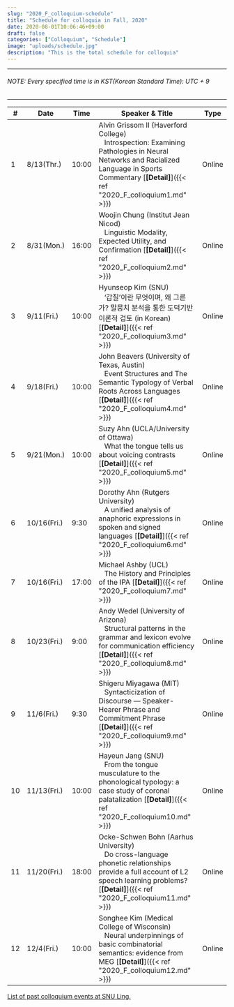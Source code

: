```yaml
---
slug: "2020_F_colloquium-schedule"
title: "Schedule for colloquia in Fall, 2020"
date: 2020-08-01T10:06:46+09:00
draft: false
categories: ["Colloquium", "Schedule"]
image: "uploads/schedule.jpg"
description: "This is the total schedule for colloquia"
---
```


---

###### NOTE: Every specified time is in KST(Korean Standard Time): UTC + 9

---

| #   | Date        | Time  | Speaker & Title                                                                                                                                                                                                    | Type   |
| --- | ----------- | ----- | ------------------------------------------------------------------------------------------------------------------------------------------------------------------------------------------------------------------ | ------ |
| 1   | 8/13(Thr.)  | 10:00 | Alvin Grissom II (Haverford College) <br/> &nbsp;&nbsp; Introspection: Examining Pathologies in Neural Networks and Racialized Language in Sports Commentary [**\[Detail\]**]({{< ref "2020_F_colloquium1.md" >}}) | Online |
| 2   | 8/31(Mon.)  | 16:00 | Woojin Chung (Institut Jean Nicod) <br/> &nbsp;&nbsp; Linguistic Modality, Expected Utility, and Confirmation [**\[Detail\]**]({{< ref "2020_F_colloquium2.md" >}})                                                | Online |
| 3   | 9/11(Fri.)  | 10:00 | Hyunseop Kim (SNU) <br/> &nbsp;&nbsp; ‘갑질’이란 무엇이며, 왜 그른가? 말뭉치 분석을 통한 도덕기반이론적 검토 (in Korean) [**\[Detail\]**]({{< ref "2020_F_colloquium3.md" >}})                                     | Online |
| 4   | 9/18(Fri.)  | 10:00 | John Beavers (University of Texas, Austin) <br/> &nbsp;&nbsp; Event Structures and The Semantic Typology of Verbal Roots Across Languages [**\[Detail\]**]({{< ref "2020_F_colloquium4.md" >}})                    | Online |
| 5   | 9/21(Mon.)  | 10:00 | Suzy Ahn (UCLA/University of Ottawa) <br/> &nbsp;&nbsp; What the tongue tells us about voicing contrasts [**\[Detail\]**]({{< ref "2020_F_colloquium5.md" >}})                                                     | Online |
| 6   | 10/16(Fri.) | 9:30  | Dorothy Ahn (Rutgers University) <br/> &nbsp;&nbsp; A unified analysis of anaphoric expressions in spoken and signed languages [**\[Detail\]**]({{< ref "2020_F_colloquium6.md" >}})                               | Online |
| 7   | 10/16(Fri.) | 17:00 | Michael Ashby (UCL) <br/> &nbsp;&nbsp; The History and Principles of the IPA [**\[Detail\]**]({{< ref "2020_F_colloquium7.md" >}})                                                                                 | Online |
| 8   | 10/23(Fri.) | 9:00  | Andy Wedel (University of Arizona) <br/> &nbsp;&nbsp; Structural patterns in the grammar and lexicon evolve for communication efficiency [**\[Detail\]**]({{< ref "2020_F_colloquium8.md" >}})                     | Online |
| 9   | 11/6(Fri.)  | 9:30  | Shigeru Miyagawa (MIT) <br/> &nbsp;&nbsp; Syntacticization of Discourse — Speaker-Hearer Phrase and Commitment Phrase [**\[Detail\]**]({{< ref "2020_F_colloquium9.md" >}})                                        | Online |
| 10  | 11/13(Fri.) | 10:00 | Hayeun Jang (SNU) <br/> &nbsp;&nbsp; From the tongue musculature to the phonological typology: a case study of coronal palatalization [**\[Detail\]**]({{< ref "2020_F_colloquium10.md" >}})                       | Online |
| 11  | 11/20(Fri.) | 18:00 | Ocke-Schwen Bohn (Aarhus University) <br/> &nbsp;&nbsp; Do cross-language phonetic relationships provide a full account of L2 speech learning problems? [**\[Detail\]**]({{< ref "2020_F_colloquium11.md" >}})     | Online |
| 12  | 12/4(Fri.)  | 10:00 | Songhee Kim (Medical College of Wisconsin) <br/> &nbsp;&nbsp; Neural underpinnings of basic combinatorial semantics: evidence from MEG [**\[Detail\]**]({{< ref "2020_F_colloquium12.md" >}})                      | Online |

<a class=intro-link href="http://hosting01.snu.ac.kr/~linguist/?page_id=1336">List of past colloquium events at SNU Ling.</a>
